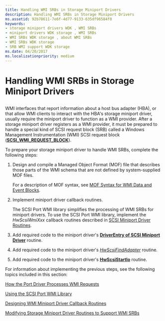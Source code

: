 ```yaml
---
title: Handling WMI SRBs in Storage Miniport Drivers
description: Handling WMI SRBs in Storage Miniport Drivers
ms.assetid: 92b78611-7e6f-4d77-9133-635df96584f0
keywords:
- storage miniport drivers WDK , WMI SRBs
- miniport drivers WDK storage , WMI SRBs
- WMI SRBs WDK storage , about WMI SRBs
- WMI SRBs WDK storage
- SRB WMI support WDK storage
ms.date: 04/20/2017
ms.localizationpriority: medium
---
```


# Handling WMI SRBs in Storage Miniport Drivers


## <span id="ddk_handling_wmi_srbs_in_storage_miniport_drivers_kg"></span><span id="DDK_HANDLING_WMI_SRBS_IN_STORAGE_MINIPORT_DRIVERS_KG"></span>


WMI interfaces that report information about a host bus adapter (HBA), or that allow WMI clients to interact with the HBA's storage miniport driver, usually require the miniport driver to function as a WMI provider. After a storage miniport driver registers as a WMI provider, it must be prepared to handle a special kind of SCSI request block (SRB) called a Windows Management Instrumentation (WMI) SCSI request block ([**SCSI\_WMI\_REQUEST\_BLOCK**](https://docs.microsoft.com/windows-hardware/drivers/ddi/content/srb/ns-srb-_scsi_wmi_request_block)).

To prepare your storage miniport driver to handle WMI SRBs, complete the following steps:

1.  Design and compile a Managed Object Format (MOF) file that describes those parts of the WMI schema that are not defined by system-supplied MOF files.

    For a description of MOF syntax, see [MOF Syntax for WMI Data and Event Blocks](https://docs.microsoft.com/windows-hardware/drivers/kernel/mof-syntax-for-wmi-data-and-event-blocks).

2.  Implement miniport driver callback routines.

    The SCSI Port WMI library simplifies the processing of WMI SRBs for miniport drivers. To use the SCSI Port WMI library, implement the *HwScsiWmiXxx* callback routines described in [SCSI Miniport Driver Routines](https://docs.microsoft.com/windows-hardware/drivers/ddi/content/index).

3.  Add required code to the miniport driver's [**DriverEntry of SCSI Miniport Driver**](https://docs.microsoft.com/windows-hardware/drivers/ddi/content/index) routine.

4.  Add required code to the miniport driver's [*HwScsiFindAdapter*](https://docs.microsoft.com/previous-versions/windows/hardware/drivers/ff557300(v=vs.85)) routine.

5.  Add required code to the miniport driver's [**HwScsiStartIo**](https://docs.microsoft.com/previous-versions/windows/hardware/drivers/ff557323(v=vs.85)) routine.

For information about implementing the previous steps, see the following topics included in this section:

[How the Port Driver Processes WMI Requests](how-the-port-driver-processes-wmi-requests.md)

[Using the SCSI Port WMI Library](using-the-scsi-port-wmi-library.md)

[Designing WMI Miniport Driver Callback Routines](designing-wmi-miniport-driver-callback-routines.md)

[Modifying Storage Miniport Driver Routines to Support WMI SRBs](modifying-storage-miniport-driver-routines-to-support-wmi-srbs.md)

 

 




